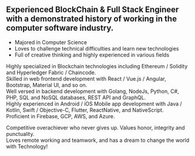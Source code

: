 ## Experienced BlockChain & Full Stack Engineer with a demonstrated history of working in the computer software industry.

 - Majored in Computer Science
 - Loves to challenge technical difficulties and learn new technologies
 - Full of creative thinking and highly experienced in various fields

Highly specialized in Blockchain technologies including Ethereum / Solidity and Hyperledger Fabric / Chaincode.  
Skilled in web frontend development with React / Vue.js / Angular, Bootstrap, Material UI, and so on.  
Well versed in backend development with Golang, NodeJs, Python, C#, PHP, SQL and NoSQL databases, REST API and GraphQL.  
Highly experienced in Android / iOS Mobile app development with Java / Kotlin, Swift / Objective-C, Flutter, ReactNative, and NativeScript.  
Proficient in Firebase, GCP, AWS, and Azure.  

Competitive overachiever who never gives up. Values honor, integrity and punctuality.  
Loves remote working and teamwork, and has a dream to change the world with Technology!  
